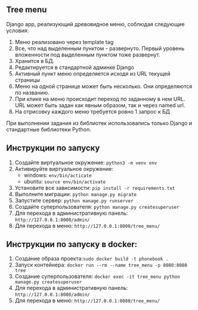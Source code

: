 ## Tree menu

Django app, реализующий древовидное меню, соблюдая следующие условия:

1) Меню реализовано через template tag
2) Все, что над выделенным пунктом - развернуто. Первый уровень вложенности под выделенным пунктом тоже развернут.
3) Хранится в БД.
4) Редактируется в стандартной админке Django
5) Активный пункт меню определяется исходя из URL текущей страницы
6) Меню на одной странице может быть несколько. Они определяются по названию.
7) При клике на меню происходит переход по заданному в нем URL. URL может быть задан как явным образом, так и через named url.
8) На отрисовку каждого меню требуется ровно 1 запрос к БД
 
При выполнении задания из библиотек использовались только Django и стандартные библиотеки Python.

## Инструкции по запуску

1. Создайте виртуальное окружение: `python3 -m venv env`
2. Активируйте виртуальное окружение: 
   - windows: `env/bin/acticate`
   - ubuntu: `source env/bin/activate`
3. Установите все зависимости: `pip install -r requirements.txt`
4. Выполните миграции: `python manage.py migrate`
5. Запустите сервер: `python manage.py runserver`
6. Создайте суперпользователя: `python manage.py createsuperuser`
7. Для перехода в административную панель: `http://127.0.0.1:8000/admin/`
8. Для перехода в меню: `http://127.0.0.1:8000/tree_menu/`

## Инструкции по запуску в docker:
1. Создание образа проекта:`sudo docker build -t phonebook .`
2. Запуск контейнера: `docker run --rm --name tree_menu -p 8080:8080 tree`
3. Создание суперпользователя: `docker exec -it tree_menu python manage.py createsuperuser`
4. Для перехода в административную панель: `http://127.0.0.1:8080/admin/`
5. Для перехода в меню: `http://127.0.0.1:8080/tree_menu/`

